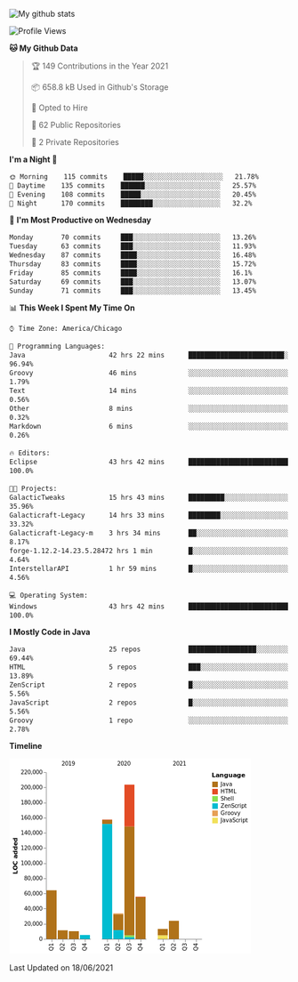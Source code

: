 ![My github stats](https://github-readme-stats.vercel.app/api?username=romvoid95&theme=gruvbox&include_all_commits=true&show_icons=true")

<!--START_SECTION:waka-->
![Profile Views](http://img.shields.io/badge/Profile%20Views-0-blue)

**🐱 My Github Data** 

> 🏆 149 Contributions in the Year 2021
 > 
> 📦 658.8 kB Used in Github's Storage 
 > 
> 💼 Opted to Hire
 > 
> 📜 62 Public Repositories 
 > 
> 🔑 2 Private Repositories  
 > 
**I'm a Night 🦉** 

```text
🌞 Morning    115 commits    █████░░░░░░░░░░░░░░░░░░░░   21.78% 
🌆 Daytime    135 commits    ██████░░░░░░░░░░░░░░░░░░░   25.57% 
🌃 Evening    108 commits    █████░░░░░░░░░░░░░░░░░░░░   20.45% 
🌙 Night      170 commits    ████████░░░░░░░░░░░░░░░░░   32.2%

```
📅 **I'm Most Productive on Wednesday** 

```text
Monday       70 commits     ███░░░░░░░░░░░░░░░░░░░░░░   13.26% 
Tuesday      63 commits     ███░░░░░░░░░░░░░░░░░░░░░░   11.93% 
Wednesday    87 commits     ████░░░░░░░░░░░░░░░░░░░░░   16.48% 
Thursday     83 commits     ████░░░░░░░░░░░░░░░░░░░░░   15.72% 
Friday       85 commits     ████░░░░░░░░░░░░░░░░░░░░░   16.1% 
Saturday     69 commits     ███░░░░░░░░░░░░░░░░░░░░░░   13.07% 
Sunday       71 commits     ███░░░░░░░░░░░░░░░░░░░░░░   13.45%

```


📊 **This Week I Spent My Time On** 

```text
⌚︎ Time Zone: America/Chicago

💬 Programming Languages: 
Java                     42 hrs 22 mins      ████████████████████████░   96.94% 
Groovy                   46 mins             ░░░░░░░░░░░░░░░░░░░░░░░░░   1.79% 
Text                     14 mins             ░░░░░░░░░░░░░░░░░░░░░░░░░   0.56% 
Other                    8 mins              ░░░░░░░░░░░░░░░░░░░░░░░░░   0.32% 
Markdown                 6 mins              ░░░░░░░░░░░░░░░░░░░░░░░░░   0.26%

🔥 Editors: 
Eclipse                  43 hrs 42 mins      █████████████████████████   100.0%

🐱‍💻 Projects: 
GalacticTweaks           15 hrs 43 mins      █████████░░░░░░░░░░░░░░░░   35.96% 
Galacticraft-Legacy      14 hrs 33 mins      ████████░░░░░░░░░░░░░░░░░   33.32% 
Galacticraft-Legacy-m    3 hrs 34 mins       ██░░░░░░░░░░░░░░░░░░░░░░░   8.17% 
forge-1.12.2-14.23.5.28472 hrs 1 min         █░░░░░░░░░░░░░░░░░░░░░░░░   4.64% 
InterstellarAPI          1 hr 59 mins        █░░░░░░░░░░░░░░░░░░░░░░░░   4.56%

💻 Operating System: 
Windows                  43 hrs 42 mins      █████████████████████████   100.0%

```

**I Mostly Code in Java** 

```text
Java                     25 repos            █████████████████░░░░░░░░   69.44% 
HTML                     5 repos             ███░░░░░░░░░░░░░░░░░░░░░░   13.89% 
ZenScript                2 repos             █░░░░░░░░░░░░░░░░░░░░░░░░   5.56% 
JavaScript               2 repos             █░░░░░░░░░░░░░░░░░░░░░░░░   5.56% 
Groovy                   1 repo              ░░░░░░░░░░░░░░░░░░░░░░░░░   2.78%

```


**Timeline**

![Chart not found](https://raw.githubusercontent.com/ROMVoid95/ROMVoid95/master/charts/bar_graph.png) 


 Last Updated on 18/06/2021
<!--END_SECTION:waka-->

